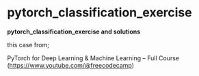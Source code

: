 # pytorch_classification_exercise
**pytorch_classification_exercise and solutions**

this case from; 

  PyTorch for Deep Learning & Machine Learning – Full Course  (https://www.youtube.com/@freecodecamp)



